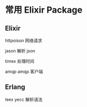 # 常用 Elixir Package


## Elixir

httpoison 网络请求

jason 解析 json

timex 处理时间

amqp amqp 客户端

## Erlang

leex yecc 解析语法